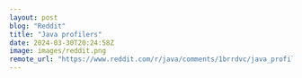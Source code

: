 ```yaml
---
layout: post
blog: "Reddit"
title: "Java profilers"
date: 2024-03-30T20:24:58Z
image: images/reddit.png
remote_url: "https://www.reddit.com/r/java/comments/1brrdvc/java_profilers/"
---
```

